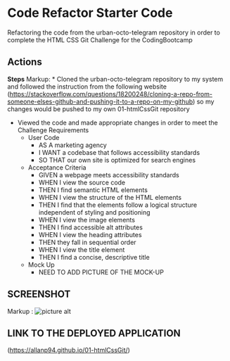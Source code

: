 # Code Refactor Starter Code

Refactoring the code from the urban-octo-telegram repository in order to complete the HTML CSS Git Challenge for the CodingBootcamp

## Actions

**Steps**
Markup: \* Cloned the urban-octo-telegram repository to my system and followed the instruction from the following website
(https://stackoverflow.com/questions/18200248/cloning-a-repo-from-someone-elses-github-and-pushing-it-to-a-repo-on-my-github)
so my changes would be pushed to my own 01-htmlCssGit repository

- Viewed the code and made appropriate changes in order to meet the Challenge Requirements
  - User Code
    - AS A marketing agency
    - I WANT a codebase that follows accessibility standards
    - SO THAT our own site is optimized for search engines
  - Acceptance Criteria
    - GIVEN a webpage meets accessibility standards
    - WHEN I view the source code
    - THEN I find semantic HTML elements
    - WHEN I view the structure of the HTML elements
    - THEN I find that the elements follow a logical structure independent of styling and positioning
    - WHEN I view the image elements
    - THEN I find accessible alt attributes
    - WHEN I view the heading attributes
    - THEN they fall in sequential order
    - WHEN I view the title element
    - THEN I find a concise, descriptive title
  - Mock Up
    - NEED TO ADD PICTURE OF THE MOCK-UP

## SCREENSHOT

Markup : ![picture alt](https://github.com/allanp94/01-htmlCssGit/blob/master/01-html-css-git-mock-up.png/500X500 "Title is optional")

## LINK TO THE DEPLOYED APPLICATION

(https://allanp94.github.io/01-htmlCssGit/)
